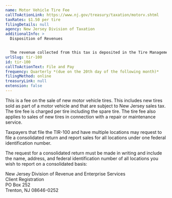 ```yaml
---
name: Motor Vehicle Tire Fee
callToActionLink: https://www.nj.gov/treasury/taxation/motorv.shtml
taxRates: $1.50 per tire
filingDetails: null
agency: New Jersey Division of Taxation
additionalInfo: >
  Disposition of Revenues


  The revenue collected from this tax is deposited in the Tire Management and Cleanup Fund established in the Department of Environmental Protection. Any additional revenue collected is available for appropriation to the Department of Transportation to support snow removal operations.
urlSlug: tir-100
id: tir-100
callToActionText: File and Pay
frequency: Quarterly *(due on the 20th day of the following month)*
filingMethod: online
treasuryLink: null
extension: false
---
```


This is a fee on the sale of new motor vehicle tires. This includes new tires sold as part of a motor vehicle and that are subject to New Jersey sales tax. The tire fee is charged per tire including the spare tire. The tire fee also applies to sales of new tires in connection with a repair or maintenance service.

Taxpayers that file the TIR-100 and have multiple locations may request to file a consolidated return and report sales for all locations under one federal identification number.

The request for a consolidated return must be made in writing and include the name, address, and federal identification number of all locations you wish to report on a consolidated basis:

New Jersey Division of Revenue and Enterprise Services  
Client Registration  
PO Box 252  
Trenton, NJ 08646-0252
